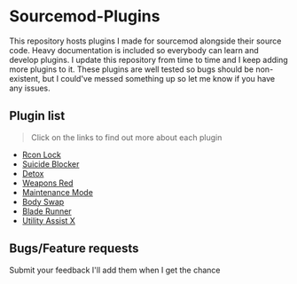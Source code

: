 # Sourcemod-Plugins

This repository hosts plugins I made for sourcemod alongside their source code. Heavy documentation is included so everybody can learn and develop plugins. I update this repository from time to time and I keep adding more plugins to it. These plugins are well tested so bugs should be non-existent, but I could've messed something up so let me know if you have any issues.  

## Plugin list  

>Click on the links to find out more about each plugin  

- [Rcon Lock](plugins/RconLock)  
- [Suicide Blocker](plugins/SuicideBlocker)  
- [Detox](plugins/Detox)  
- [Weapons Red](plugins/WeaponsRed)  
- [Maintenance Mode](plugins/MaintenanceMode)  
- [Body Swap](plugins/BodySwap)
- [Blade Runner](plugins/BladeRunner)
- [Utility Assist X](plugins/UtilityAssistX)

## Bugs/Feature requests

Submit your feedback I'll add them when I get the chance  
